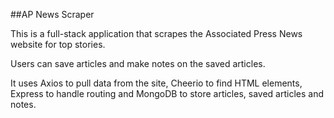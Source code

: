 ##AP News Scraper

This is a full-stack application that scrapes the Associated Press News website for top stories.

Users can save articles and make notes on the saved articles.

It uses Axios to pull data from the site, Cheerio to find HTML elements, Express to handle routing and MongoDB to store articles, saved articles and notes.
